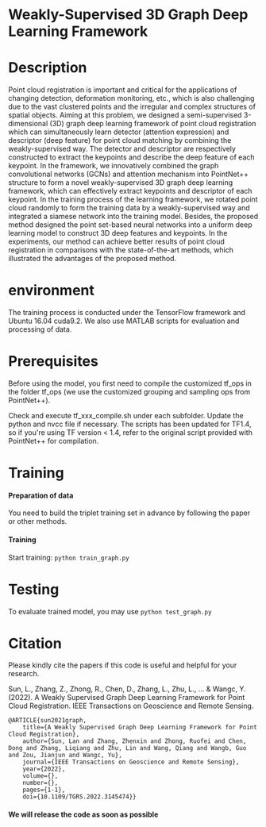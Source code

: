 # Weakly-Supervised 3D Graph Deep Learning Framework 

# Description

Point cloud registration is important and critical for the applications of changing detection, deformation monitoring, etc., which is also challenging due to the vast clustered points and the irregular and complex structures of spatial objects. Aiming at this problem, we designed a semi-supervised 3-dimensional (3D) graph deep learning framework of point cloud registration which can simultaneously learn detector (attention expression) and descriptor (deep feature) for point cloud matching by combining the weakly-supervised way. The detector and descriptor are respectively constructed to extract the keypoints and describe the deep feature of each keypoint. In the framework, we innovatively combined the graph convolutional networks (GCNs) and attention mechanism into PointNet++ structure to form a novel weakly-supervised 3D graph deep learning framework, which can effectively extract keypoints and descriptor of each keypoint. In the training process of the learning framework, we rotated point cloud randomly to form the training data by a weakly-supervised way and integrated a siamese network into the training model. Besides, the proposed method designed the point set-based neural networks into a uniform deep learning model to construct 3D deep features and keypoints. In the experiments, our method can achieve better results of point cloud registration in comparisons with the state-of-the-art methods, which illustrated the advantages of the proposed method.

# environment

The training process is conducted under the TensorFlow framework and Ubuntu 16.04 cuda9.2.
We also use MATLAB scripts for evaluation and processing of data.


# Prerequisites

Before using the model, you first need to compile the customized tf_ops in the folder tf_ops (we use the customized grouping and sampling ops from PointNet++).

Check and execute tf_xxx_compile.sh under each subfolder. Update the python and nvcc file if necessary. The scripts has been updated for TF1.4, so if you're using TF version < 1.4, refer to the original script provided with PointNet++ for compilation.

# Training
#### Preparation of data
You need to build the triplet training set in advance by following the paper or other methods. 
#### Training
Start training:  ` python train_graph.py ` 

# Testing
To evaluate trained model, you may use  `python test_graph.py` 


# Citation
Please kindly cite the papers if this code is useful and helpful for your research.

Sun, L., Zhang, Z., Zhong, R., Chen, D., Zhang, L., Zhu, L., ... & Wangc, Y. (2022). A Weakly Supervised Graph Deep Learning Framework for Point Cloud Registration. IEEE Transactions on Geoscience and Remote Sensing.

```
@ARTICLE{sun2021graph,
    title={A Weakly Supervised Graph Deep Learning Framework for Point Cloud Registration},
    author={Sun, Lan and Zhang, Zhenxin and Zhong, Ruofei and Chen, Dong and Zhang, Liqiang and Zhu, Lin and Wang, Qiang and Wangb, Guo and Zou, Jianjun and Wangc, Yu},
    journal={IEEE Transactions on Geoscience and Remote Sensing}, 
    year={2022},
    volume={},
    number={},
    pages={1-1},
    doi={10.1109/TGRS.2022.3145474}} 
  ```
#### We will release the code as soon as possible
